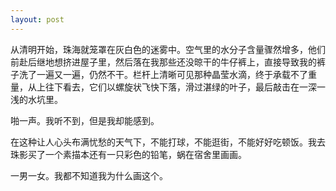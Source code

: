 ```yaml
---
layout: post
---
```

从清明开始，珠海就笼罩在灰白色的迷雾中。空气里的水分子含量骤然增多，他们前赴后继地想挤进屋子里，然后落在我那些还没晾干的牛仔裤上，直接导致我的裤子洗了一遍又一遍，仍然不干。栏杆上清晰可见那种晶莹水滴，终于承载不了重量，从上往下看去，它们以螺旋状飞快下落，滑过湛绿的叶子，最后敲击在一深一浅的水坑里。

啪一声。我听不到，但是我却能感到。

在这种让人心头布满忧愁的天气下，不能打球，不能逛街，不能好好吃顿饭。我去珠影买了一个素描本还有一只彩色的铅笔，蜗在宿舍里画画。

一男一女。我都不知道我为什么画这个。